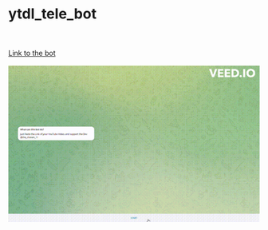 # ytdl_tele_bot
 <br>
 <br>
 <a href="https://t.me/ytubedl_tele_bot">Link to the bot<a>
 <br>
 <br>
 <img src="demo.gif.gif">
